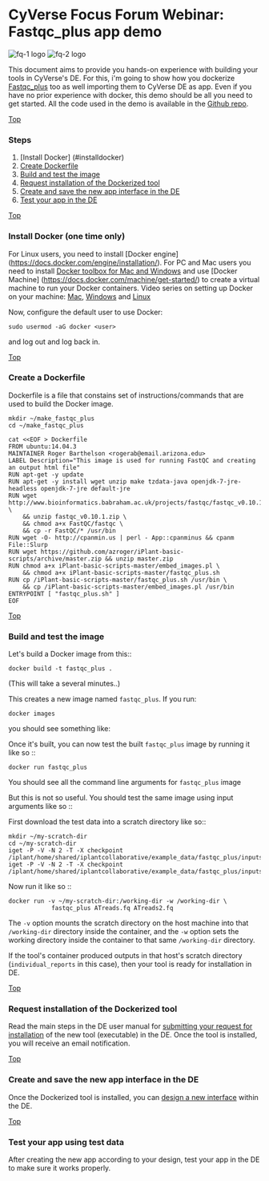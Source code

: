 # CyVerse Focus Forum Webinar: Fastqc_plus app demo 

<a id="top"></a>
<img src="http://imageshack.com/a/img924/4108/f9PfBn.png" alt="fq-1 logo">
<img src="http://imageshack.com/a/img923/6054/z3D1pg.png" alt="fq-2 logo">

This document aims to provide you hands-on experience with building your tools in CyVerse's DE. For this, i'm going to show how you dockerize [Fastqc_plus](http://www.bioinformatics.babraham.ac.uk/projects/fastqc/fastqc_v0.10.1.zip) too as well importing them to CyVerse DE as app. Even if you have no prior experience with docker, this demo should be all you need to get started. All the code used in the demo is available in the [Github repo](https://github.com/upendrak/docker-webinar-1).

<a href="#top" class="top" id="table-of-contents">Top</a>
### Steps
1. [Install Docker] (#installdocker)
2. [Create Dockerfile](#createdockerfile)
3. [Build and test the image](#buildtest) 
4. [Request installation of the Dockerized tool](#request)
5. [Create and save the new app interface in the DE](#newUI)
6. [Test your app in the DE](#testapp)

<a href="#top" class="top" id="table-of-contents">Top</a>
<a id="installdocker"></a>
### Install Docker (one time only)

For Linux users, you need to install [Docker engine] (https://docs.docker.com/engine/installation/). For PC and Mac users you need to install [Docker toolbox for Mac and Windows](https://www.docker.com/products/docker-toolbox) and use [Docker Machine] (https://docs.docker.com/machine/get-started/) to create a virtual machine to run your Docker containers. Video series on setting up Docker on your machine: [Mac](https://www.youtube.com/watch?v=lNkVxDSRo7M), [Windows](https://youtu.be/S7NVloq0EBc) and [Linux](https://www.youtube.com/watch?v=V9AKvZZCWLc)

Now, configure the default user to use Docker:

`sudo usermod -aG docker <user>`

and log out and log back in.

<a href="#top" class="top" id="table-of-contents">Top</a>
<a id="createdockerfile"></a>
### Create a Dockerfile
Dockerfile is a file that constains set of instructions/commands that are used to build the Docker image.

```
mkdir ~/make_fastqc_plus
cd ~/make_fastqc_plus
```
```
cat <<EOF > Dockerfile
FROM ubuntu:14.04.3
MAINTAINER Roger Barthelson <rogerab@email.arizona.edu>
LABEL Description="This image is used for running FastQC and creating an output html file"
RUN apt-get -y update
RUN apt-get -y install wget unzip make tzdata-java openjdk-7-jre-headless openjdk-7-jre default-jre
RUN wget http://www.bioinformatics.babraham.ac.uk/projects/fastqc/fastqc_v0.10.1.zip \
    && unzip fastqc_v0.10.1.zip \
    && chmod a+x FastQC/fastqc \
    && cp -r FastQC/* /usr/bin
RUN wget -O- http://cpanmin.us | perl - App::cpanminus && cpanm File::Slurp
RUN wget https://github.com/azroger/iPlant-basic-scripts/archive/master.zip && unzip master.zip
RUN chmod a+x iPlant-basic-scripts-master/embed_images.pl \
    && chmod a+x iPlant-basic-scripts-master/fastqc_plus.sh
RUN cp /iPlant-basic-scripts-master/fastqc_plus.sh /usr/bin \
    && cp /iPlant-basic-scripts-master/embed_images.pl /usr/bin
ENTRYPOINT [ "fastqc_plus.sh" ]
EOF
```

<a href="#top" class="top" id="table-of-contents">Top</a>
<a id="buildtest"></a>
### Build and test the image

Let's build a Docker image from this::

`docker build -t fastqc_plus .`

(This will take a several minutes..)

This creates a new image named `fastqc_plus`. If you run:

`docker images`

you should see something like:

Once it's built, you can now test the built `fastqc_plus` image by running it like so ::

`docker run fastqc_plus`

You should see all the command line arguments for `fastqc_plus` image

But this is not so useful. You should test the same image using input arguments like so ::

First download the test data into a scratch directory like so::

```
mkdir ~/my-scratch-dir
cd ~/my-scratch-dir
iget -P -V -N 2 -T -X checkpoint /iplant/home/shared/iplantcollaborative/example_data/fastqc_plus/inputs/ATreads.fq
iget -P -V -N 2 -T -X checkpoint /iplant/home/shared/iplantcollaborative/example_data/fastqc_plus/inputs/ATreads2.fq
```

Now run it like so ::

```
docker run -v ~/my-scratch-dir:/working-dir -w /working-dir \
            fastqc_plus ATreads.fq ATreads2.fq
```
The `-v` option mounts the scratch directory on the host machine into that `/working-dir` directory inside the container, and the `-w` option sets the working directory inside the container to that same `/working-dir` directory.

If the tool's container produced outputs in that host's scratch directory (`individual_reports` in this case), then your tool is ready for installation in DE.

<a href="#top" class="top" id="table-of-contents">Top</a>
<a id="request"></a>
### Request installation of the Dockerized tool
Read the main steps in the DE user manual for [submitting your request for installation](https://wiki.cyverse.org/wiki/display/DEmanual/Requesting+Installation+of+a+New+Tool) of the new tool (executable) in the DE. Once the tool is installed, you will receive an email notification.


<a href="#top" class="top" id="table-of-contents">Top</a>
<a id="newUI"></a>
### Create and save the new app interface in the DE
Once the Dockerized tool is installed, you can [design a new interface](https://pods.iplantCollaborative.org/wiki/display/DEmanual/Designing+the+Interface) within the DE.


<a href="#top" class="top" id="table-of-contents">Top</a>
<a id="testapp"></a>
### Test your app using test data
After creating the new app according to your design, test your app in the DE to make sure it works properly.

